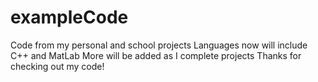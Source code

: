 # exampleCode
Code from my personal and school projects
Languages now will include C++ and MatLab
More will be added as I complete projects
Thanks for checking out my code!
